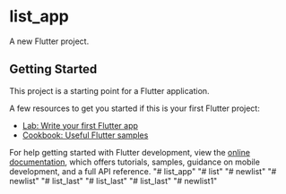 # list_app

A new Flutter project.

## Getting Started

This project is a starting point for a Flutter application.

A few resources to get you started if this is your first Flutter project:

- [Lab: Write your first Flutter app](https://docs.flutter.dev/get-started/codelab)
- [Cookbook: Useful Flutter samples](https://docs.flutter.dev/cookbook)

For help getting started with Flutter development, view the
[online documentation](https://docs.flutter.dev/), which offers tutorials,
samples, guidance on mobile development, and a full API reference.
"# list_app" 
"# list" 
"# newlist" 
"# newlist" 
"# list_last" 
"# list_last" 
"# list_last" 
"# newlist1" 
